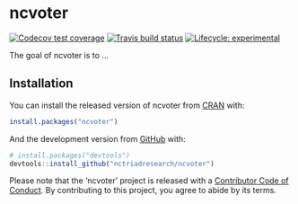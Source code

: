 
<!-- README.md is generated from README.Rmd. Please edit that file -->

# ncvoter

<!-- badges: start -->

[![Codecov test
coverage](https://codecov.io/gh/nctriadresearch/ncvoter/branch/master/graph/badge.svg)](https://codecov.io/gh/nctriadresearch/ncvoter?branch=master)
[![Travis build
status](https://travis-ci.org/nctriadresearch/ncvoter.svg?branch=master)](https://travis-ci.org/nctriadresearch/ncvoter)
[![Lifecycle:
experimental](https://img.shields.io/badge/lifecycle-experimental-orange.svg)](https://www.tidyverse.org/lifecycle/#experimental)
<!-- badges: end -->

The goal of ncvoter is to …

## Installation

You can install the released version of ncvoter from
[CRAN](https://CRAN.R-project.org) with:

``` r
install.packages("ncvoter")
```

And the development version from [GitHub](https://github.com/) with:

``` r
# install.packages("devtools")
devtools::install_github("nctriadresearch/ncvoter")
```

Please note that the ‘ncvoter’ project is released with a [Contributor
Code of Conduct](CODE_OF_CONDUCT.md). By contributing to this project,
you agree to abide by its terms.
